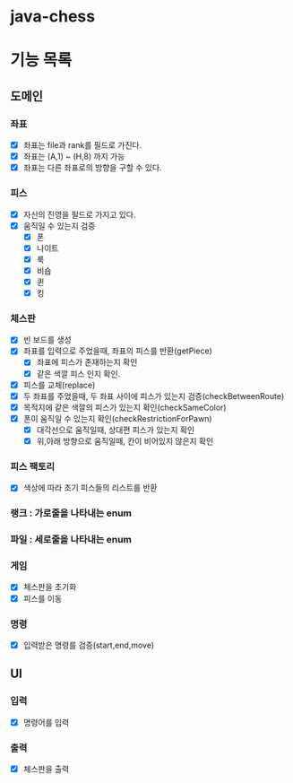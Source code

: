 # java-chess

# 기능 목록

## 도메인

### 좌표

- [x] 좌표는 file과 rank를 필드로 가진다.
- [x] 좌표는 (A,1) ~ (H,8) 까지 가능
- [x] 좌표는 다른 좌표로의 방향을 구할 수 있다.

### 피스

- [x] 자신의 진영을 필드로 가지고 있다.
- [x] 움직일 수 있는지 검증
    - [x] 폰
    - [x] 나이트
    - [x] 룩
    - [x] 비숍
    - [x] 퀸
    - [x] 킹

### 체스판

- [x] 빈 보드를 생성
- [x] 좌표를 입력으로 주었을때, 좌표의 피스를 반환(getPiece)
    - [x] 좌표에 피스가 존재하는지 확인
    - [x] 같은 색깔 피스 인지 확인.
- [x] 피스를 교체(replace)
- [x] 두 좌표를 주었을때, 두 좌표 사이에 피스가 있는지 검증(checkBetweenRoute)
- [x] 목적지에 같은 색깔의 피스가 있는지 확인(checkSameColor)
- [x] 폰이 움직일 수 있는지 확인(checkRestrictionForPawn)
    - [x] 대각선으로 움직일때, 상대편 피스가 있는지 확인
    - [x] 위,아래 방향으로 움직일때, 칸이 비어있지 않은지 확인

### 피스 팩토리

- [x] 색상에 따라 초기 피스들의 리스트를 반환

### 랭크 : 가로줄을 나타내는 enum

### 파일 : 세로줄을 나타내는 enum

### 게임

- [x] 체스판을 초기화
- [x] 피스를 이동

### 명령

- [x] 입력받은 명령를 검증(start,end,move)

## UI

### 입력

- [x] 명령어를 입력

### 출력

- [x] 체스판을 출력
